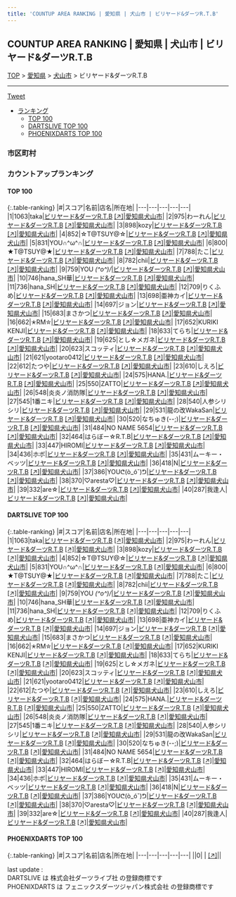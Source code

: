 ```yaml
---
title: 'COUNTUP AREA RANKING | 愛知県 | 犬山市 | ビリヤード&ダーツR.T.B'
---
```

## COUNTUP AREA RANKING | 愛知県 | 犬山市 | ビリヤード&ダーツR.T.B

[TOP](/darts/rank/) > [愛知県](/darts/rank/愛知県/) > [犬山市](/darts/rank/愛知県/犬山市/) > ビリヤード&ダーツR.T.B

___

<a href="https://twitter.com/share?ref_src=twsrc%5Etfw" data-text="COUNTUP AREA RANKING | 愛知県犬山市ビリヤード&ダーツR.T.B" class="twitter-share-button" data-hashtags="DARTSLIVE,PHOENIXDARTS,darts,ダーツ" data-show-count="false">Tweet</a>

* [ランキング](#カウントアップランキング)
    * [TOP 100](#top-100)
    * [DARTSLIVE TOP 100](#dartslive-top-100)
    * [PHOENIXDARTS TOP 100](#phoenixdarts-top-100)

### 市区町村

<ul>

</ul>

### カウントアップランキング

#### TOP 100



{:.table-ranking}
|#|スコア|名前|店名|所在地|
|---|---|---|---|---|
|1|1063|<span class="rank-name-dl">taka</span>|<a href="/darts/rank/shops/c17252e4c4d1bb940d9b047a20a7ba1e.html">ビリヤード&ダーツR.T.B</a> <a href="https://search.dartslive.com/jp/shop/c17252e4c4d1bb940d9b047a20a7ba1e">[↗]</a>|<a href="/darts/rank/愛知県/犬山市">愛知県犬山市</a>|
|2|975|<span class="rank-name-dl">わーれん</span>|<a href="/darts/rank/shops/c17252e4c4d1bb940d9b047a20a7ba1e.html">ビリヤード&ダーツR.T.B</a> <a href="https://search.dartslive.com/jp/shop/c17252e4c4d1bb940d9b047a20a7ba1e">[↗]</a>|<a href="/darts/rank/愛知県/犬山市">愛知県犬山市</a>|
|3|898|<span class="rank-name-dl">kozy</span>|<a href="/darts/rank/shops/c17252e4c4d1bb940d9b047a20a7ba1e.html">ビリヤード&ダーツR.T.B</a> <a href="https://search.dartslive.com/jp/shop/c17252e4c4d1bb940d9b047a20a7ba1e">[↗]</a>|<a href="/darts/rank/愛知県/犬山市">愛知県犬山市</a>|
|4|852|<span class="rank-name-dl">☆T@TSUY@☆</span>|<a href="/darts/rank/shops/c17252e4c4d1bb940d9b047a20a7ba1e.html">ビリヤード&ダーツR.T.B</a> <a href="https://search.dartslive.com/jp/shop/c17252e4c4d1bb940d9b047a20a7ba1e">[↗]</a>|<a href="/darts/rank/愛知県/犬山市">愛知県犬山市</a>|
|5|831|<span class="rank-name-dl">YOU∩^ω^∩</span>|<a href="/darts/rank/shops/c17252e4c4d1bb940d9b047a20a7ba1e.html">ビリヤード&ダーツR.T.B</a> <a href="https://search.dartslive.com/jp/shop/c17252e4c4d1bb940d9b047a20a7ba1e">[↗]</a>|<a href="/darts/rank/愛知県/犬山市">愛知県犬山市</a>|
|6|800|<span class="rank-name-dl">★T@TSUY@★</span>|<a href="/darts/rank/shops/c17252e4c4d1bb940d9b047a20a7ba1e.html">ビリヤード&ダーツR.T.B</a> <a href="https://search.dartslive.com/jp/shop/c17252e4c4d1bb940d9b047a20a7ba1e">[↗]</a>|<a href="/darts/rank/愛知県/犬山市">愛知県犬山市</a>|
|7|788|<span class="rank-name-dl">たこ</span>|<a href="/darts/rank/shops/c17252e4c4d1bb940d9b047a20a7ba1e.html">ビリヤード&ダーツR.T.B</a> <a href="https://search.dartslive.com/jp/shop/c17252e4c4d1bb940d9b047a20a7ba1e">[↗]</a>|<a href="/darts/rank/愛知県/犬山市">愛知県犬山市</a>|
|8|782|<span class="rank-name-dl">chii</span>|<a href="/darts/rank/shops/c17252e4c4d1bb940d9b047a20a7ba1e.html">ビリヤード&ダーツR.T.B</a> <a href="https://search.dartslive.com/jp/shop/c17252e4c4d1bb940d9b047a20a7ba1e">[↗]</a>|<a href="/darts/rank/愛知県/犬山市">愛知県犬山市</a>|
|9|759|<span class="rank-name-dl">YOU *\(^o^)/*</span>|<a href="/darts/rank/shops/c17252e4c4d1bb940d9b047a20a7ba1e.html">ビリヤード&ダーツR.T.B</a> <a href="https://search.dartslive.com/jp/shop/c17252e4c4d1bb940d9b047a20a7ba1e">[↗]</a>|<a href="/darts/rank/愛知県/犬山市">愛知県犬山市</a>|
|10|746|<span class="rank-name-dl">hana_SH華</span>|<a href="/darts/rank/shops/c17252e4c4d1bb940d9b047a20a7ba1e.html">ビリヤード&ダーツR.T.B</a> <a href="https://search.dartslive.com/jp/shop/c17252e4c4d1bb940d9b047a20a7ba1e">[↗]</a>|<a href="/darts/rank/愛知県/犬山市">愛知県犬山市</a>|
|11|736|<span class="rank-name-dl">hana_SH</span>|<a href="/darts/rank/shops/c17252e4c4d1bb940d9b047a20a7ba1e.html">ビリヤード&ダーツR.T.B</a> <a href="https://search.dartslive.com/jp/shop/c17252e4c4d1bb940d9b047a20a7ba1e">[↗]</a>|<a href="/darts/rank/愛知県/犬山市">愛知県犬山市</a>|
|12|709|<span class="rank-name-dl">りくふめ</span>|<a href="/darts/rank/shops/c17252e4c4d1bb940d9b047a20a7ba1e.html">ビリヤード&ダーツR.T.B</a> <a href="https://search.dartslive.com/jp/shop/c17252e4c4d1bb940d9b047a20a7ba1e">[↗]</a>|<a href="/darts/rank/愛知県/犬山市">愛知県犬山市</a>|
|13|698|<span class="rank-name-dl">亜神カイ</span>|<a href="/darts/rank/shops/c17252e4c4d1bb940d9b047a20a7ba1e.html">ビリヤード&ダーツR.T.B</a> <a href="https://search.dartslive.com/jp/shop/c17252e4c4d1bb940d9b047a20a7ba1e">[↗]</a>|<a href="/darts/rank/愛知県/犬山市">愛知県犬山市</a>|
|14|697|<span class="rank-name-dl">ジョン</span>|<a href="/darts/rank/shops/c17252e4c4d1bb940d9b047a20a7ba1e.html">ビリヤード&ダーツR.T.B</a> <a href="https://search.dartslive.com/jp/shop/c17252e4c4d1bb940d9b047a20a7ba1e">[↗]</a>|<a href="/darts/rank/愛知県/犬山市">愛知県犬山市</a>|
|15|683|<span class="rank-name-dl">まさかつ</span>|<a href="/darts/rank/shops/c17252e4c4d1bb940d9b047a20a7ba1e.html">ビリヤード&ダーツR.T.B</a> <a href="https://search.dartslive.com/jp/shop/c17252e4c4d1bb940d9b047a20a7ba1e">[↗]</a>|<a href="/darts/rank/愛知県/犬山市">愛知県犬山市</a>|
|16|662|<span class="rank-name-dl">✭RM✮</span>|<a href="/darts/rank/shops/c17252e4c4d1bb940d9b047a20a7ba1e.html">ビリヤード&ダーツR.T.B</a> <a href="https://search.dartslive.com/jp/shop/c17252e4c4d1bb940d9b047a20a7ba1e">[↗]</a>|<a href="/darts/rank/愛知県/犬山市">愛知県犬山市</a>|
|17|652|<span class="rank-name-dl">KURIKI　KENJI</span>|<a href="/darts/rank/shops/c17252e4c4d1bb940d9b047a20a7ba1e.html">ビリヤード&ダーツR.T.B</a> <a href="https://search.dartslive.com/jp/shop/c17252e4c4d1bb940d9b047a20a7ba1e">[↗]</a>|<a href="/darts/rank/愛知県/犬山市">愛知県犬山市</a>|
|18|633|<span class="rank-name-dl">てらち</span>|<a href="/darts/rank/shops/c17252e4c4d1bb940d9b047a20a7ba1e.html">ビリヤード&ダーツR.T.B</a> <a href="https://search.dartslive.com/jp/shop/c17252e4c4d1bb940d9b047a20a7ba1e">[↗]</a>|<a href="/darts/rank/愛知県/犬山市">愛知県犬山市</a>|
|19|625|<span class="rank-name-dl">とし☆メガネ</span>|<a href="/darts/rank/shops/c17252e4c4d1bb940d9b047a20a7ba1e.html">ビリヤード&ダーツR.T.B</a> <a href="https://search.dartslive.com/jp/shop/c17252e4c4d1bb940d9b047a20a7ba1e">[↗]</a>|<a href="/darts/rank/愛知県/犬山市">愛知県犬山市</a>|
|20|623|<span class="rank-name-dl">スコッティ</span>|<a href="/darts/rank/shops/c17252e4c4d1bb940d9b047a20a7ba1e.html">ビリヤード&ダーツR.T.B</a> <a href="https://search.dartslive.com/jp/shop/c17252e4c4d1bb940d9b047a20a7ba1e">[↗]</a>|<a href="/darts/rank/愛知県/犬山市">愛知県犬山市</a>|
|21|621|<span class="rank-name-dl">yootaro0412</span>|<a href="/darts/rank/shops/c17252e4c4d1bb940d9b047a20a7ba1e.html">ビリヤード&ダーツR.T.B</a> <a href="https://search.dartslive.com/jp/shop/c17252e4c4d1bb940d9b047a20a7ba1e">[↗]</a>|<a href="/darts/rank/愛知県/犬山市">愛知県犬山市</a>|
|22|612|<span class="rank-name-dl">たつや</span>|<a href="/darts/rank/shops/c17252e4c4d1bb940d9b047a20a7ba1e.html">ビリヤード&ダーツR.T.B</a> <a href="https://search.dartslive.com/jp/shop/c17252e4c4d1bb940d9b047a20a7ba1e">[↗]</a>|<a href="/darts/rank/愛知県/犬山市">愛知県犬山市</a>|
|23|610|<span class="rank-name-dl">しえろ</span>|<a href="/darts/rank/shops/c17252e4c4d1bb940d9b047a20a7ba1e.html">ビリヤード&ダーツR.T.B</a> <a href="https://search.dartslive.com/jp/shop/c17252e4c4d1bb940d9b047a20a7ba1e">[↗]</a>|<a href="/darts/rank/愛知県/犬山市">愛知県犬山市</a>|
|24|575|<span class="rank-name-dl">HANA.</span>|<a href="/darts/rank/shops/c17252e4c4d1bb940d9b047a20a7ba1e.html">ビリヤード&ダーツR.T.B</a> <a href="https://search.dartslive.com/jp/shop/c17252e4c4d1bb940d9b047a20a7ba1e">[↗]</a>|<a href="/darts/rank/愛知県/犬山市">愛知県犬山市</a>|
|25|550|<span class="rank-name-dl">ZATTO</span>|<a href="/darts/rank/shops/c17252e4c4d1bb940d9b047a20a7ba1e.html">ビリヤード&ダーツR.T.B</a> <a href="https://search.dartslive.com/jp/shop/c17252e4c4d1bb940d9b047a20a7ba1e">[↗]</a>|<a href="/darts/rank/愛知県/犬山市">愛知県犬山市</a>|
|26|548|<span class="rank-name-dl">炎炎ノ消防隊</span>|<a href="/darts/rank/shops/c17252e4c4d1bb940d9b047a20a7ba1e.html">ビリヤード&ダーツR.T.B</a> <a href="https://search.dartslive.com/jp/shop/c17252e4c4d1bb940d9b047a20a7ba1e">[↗]</a>|<a href="/darts/rank/愛知県/犬山市">愛知県犬山市</a>|
|27|545|<span class="rank-name-dl">1番ニキ</span>|<a href="/darts/rank/shops/c17252e4c4d1bb940d9b047a20a7ba1e.html">ビリヤード&ダーツR.T.B</a> <a href="https://search.dartslive.com/jp/shop/c17252e4c4d1bb940d9b047a20a7ba1e">[↗]</a>|<a href="/darts/rank/愛知県/犬山市">愛知県犬山市</a>|
|28|540|<span class="rank-name-dl">人参シリシリ</span>|<a href="/darts/rank/shops/c17252e4c4d1bb940d9b047a20a7ba1e.html">ビリヤード&ダーツR.T.B</a> <a href="https://search.dartslive.com/jp/shop/c17252e4c4d1bb940d9b047a20a7ba1e">[↗]</a>|<a href="/darts/rank/愛知県/犬山市">愛知県犬山市</a>|
|29|531|<span class="rank-name-dl">龍の改WakaSan</span>|<a href="/darts/rank/shops/c17252e4c4d1bb940d9b047a20a7ba1e.html">ビリヤード&ダーツR.T.B</a> <a href="https://search.dartslive.com/jp/shop/c17252e4c4d1bb940d9b047a20a7ba1e">[↗]</a>|<a href="/darts/rank/愛知県/犬山市">愛知県犬山市</a>|
|30|520|<span class="rank-name-dl">なちゅき(--;)</span>|<a href="/darts/rank/shops/c17252e4c4d1bb940d9b047a20a7ba1e.html">ビリヤード&ダーツR.T.B</a> <a href="https://search.dartslive.com/jp/shop/c17252e4c4d1bb940d9b047a20a7ba1e">[↗]</a>|<a href="/darts/rank/愛知県/犬山市">愛知県犬山市</a>|
|31|484|<span class="rank-name-dl">NO NAME 5654</span>|<a href="/darts/rank/shops/c17252e4c4d1bb940d9b047a20a7ba1e.html">ビリヤード&ダーツR.T.B</a> <a href="https://search.dartslive.com/jp/shop/c17252e4c4d1bb940d9b047a20a7ba1e">[↗]</a>|<a href="/darts/rank/愛知県/犬山市">愛知県犬山市</a>|
|32|464|<span class="rank-name-dl">はらぼー☆R.T.B</span>|<a href="/darts/rank/shops/c17252e4c4d1bb940d9b047a20a7ba1e.html">ビリヤード&ダーツR.T.B</a> <a href="https://search.dartslive.com/jp/shop/c17252e4c4d1bb940d9b047a20a7ba1e">[↗]</a>|<a href="/darts/rank/愛知県/犬山市">愛知県犬山市</a>|
|33|447|<span class="rank-name-dl">HIROMI</span>|<a href="/darts/rank/shops/c17252e4c4d1bb940d9b047a20a7ba1e.html">ビリヤード&ダーツR.T.B</a> <a href="https://search.dartslive.com/jp/shop/c17252e4c4d1bb940d9b047a20a7ba1e">[↗]</a>|<a href="/darts/rank/愛知県/犬山市">愛知県犬山市</a>|
|34|436|<span class="rank-name-dl">ホボ</span>|<a href="/darts/rank/shops/c17252e4c4d1bb940d9b047a20a7ba1e.html">ビリヤード&ダーツR.T.B</a> <a href="https://search.dartslive.com/jp/shop/c17252e4c4d1bb940d9b047a20a7ba1e">[↗]</a>|<a href="/darts/rank/愛知県/犬山市">愛知県犬山市</a>|
|35|431|<span class="rank-name-dl">ムーキー・ベッツ</span>|<a href="/darts/rank/shops/c17252e4c4d1bb940d9b047a20a7ba1e.html">ビリヤード&ダーツR.T.B</a> <a href="https://search.dartslive.com/jp/shop/c17252e4c4d1bb940d9b047a20a7ba1e">[↗]</a>|<a href="/darts/rank/愛知県/犬山市">愛知県犬山市</a>|
|36|418|<span class="rank-name-dl">N</span>|<a href="/darts/rank/shops/c17252e4c4d1bb940d9b047a20a7ba1e.html">ビリヤード&ダーツR.T.B</a> <a href="https://search.dartslive.com/jp/shop/c17252e4c4d1bb940d9b047a20a7ba1e">[↗]</a>|<a href="/darts/rank/愛知県/犬山市">愛知県犬山市</a>|
|37|386|<span class="rank-name-dl">YOUᕦ(ò_óˇ)ᕤ</span>|<a href="/darts/rank/shops/c17252e4c4d1bb940d9b047a20a7ba1e.html">ビリヤード&ダーツR.T.B</a> <a href="https://search.dartslive.com/jp/shop/c17252e4c4d1bb940d9b047a20a7ba1e">[↗]</a>|<a href="/darts/rank/愛知県/犬山市">愛知県犬山市</a>|
|38|370|<span class="rank-name-dl">♡aresta♡</span>|<a href="/darts/rank/shops/c17252e4c4d1bb940d9b047a20a7ba1e.html">ビリヤード&ダーツR.T.B</a> <a href="https://search.dartslive.com/jp/shop/c17252e4c4d1bb940d9b047a20a7ba1e">[↗]</a>|<a href="/darts/rank/愛知県/犬山市">愛知県犬山市</a>|
|39|332|<span class="rank-name-dl">are☆</span>|<a href="/darts/rank/shops/c17252e4c4d1bb940d9b047a20a7ba1e.html">ビリヤード&ダーツR.T.B</a> <a href="https://search.dartslive.com/jp/shop/c17252e4c4d1bb940d9b047a20a7ba1e">[↗]</a>|<a href="/darts/rank/愛知県/犬山市">愛知県犬山市</a>|
|40|287|<span class="rank-name-dl">我逢人</span>|<a href="/darts/rank/shops/c17252e4c4d1bb940d9b047a20a7ba1e.html">ビリヤード&ダーツR.T.B</a> <a href="https://search.dartslive.com/jp/shop/c17252e4c4d1bb940d9b047a20a7ba1e">[↗]</a>|<a href="/darts/rank/愛知県/犬山市">愛知県犬山市</a>|


#### DARTSLIVE TOP 100



{:.table-ranking}
|#|スコア|名前|店名|所在地|
|---|---|---|---|---|
|1|1063|<span class="rank-name-dl">taka</span>|<a href="/darts/rank/shops/c17252e4c4d1bb940d9b047a20a7ba1e.html">ビリヤード&ダーツR.T.B</a> <a href="https://search.dartslive.com/jp/shop/c17252e4c4d1bb940d9b047a20a7ba1e">[↗]</a>|<a href="/darts/rank/愛知県/犬山市">愛知県犬山市</a>|
|2|975|<span class="rank-name-dl">わーれん</span>|<a href="/darts/rank/shops/c17252e4c4d1bb940d9b047a20a7ba1e.html">ビリヤード&ダーツR.T.B</a> <a href="https://search.dartslive.com/jp/shop/c17252e4c4d1bb940d9b047a20a7ba1e">[↗]</a>|<a href="/darts/rank/愛知県/犬山市">愛知県犬山市</a>|
|3|898|<span class="rank-name-dl">kozy</span>|<a href="/darts/rank/shops/c17252e4c4d1bb940d9b047a20a7ba1e.html">ビリヤード&ダーツR.T.B</a> <a href="https://search.dartslive.com/jp/shop/c17252e4c4d1bb940d9b047a20a7ba1e">[↗]</a>|<a href="/darts/rank/愛知県/犬山市">愛知県犬山市</a>|
|4|852|<span class="rank-name-dl">☆T@TSUY@☆</span>|<a href="/darts/rank/shops/c17252e4c4d1bb940d9b047a20a7ba1e.html">ビリヤード&ダーツR.T.B</a> <a href="https://search.dartslive.com/jp/shop/c17252e4c4d1bb940d9b047a20a7ba1e">[↗]</a>|<a href="/darts/rank/愛知県/犬山市">愛知県犬山市</a>|
|5|831|<span class="rank-name-dl">YOU∩^ω^∩</span>|<a href="/darts/rank/shops/c17252e4c4d1bb940d9b047a20a7ba1e.html">ビリヤード&ダーツR.T.B</a> <a href="https://search.dartslive.com/jp/shop/c17252e4c4d1bb940d9b047a20a7ba1e">[↗]</a>|<a href="/darts/rank/愛知県/犬山市">愛知県犬山市</a>|
|6|800|<span class="rank-name-dl">★T@TSUY@★</span>|<a href="/darts/rank/shops/c17252e4c4d1bb940d9b047a20a7ba1e.html">ビリヤード&ダーツR.T.B</a> <a href="https://search.dartslive.com/jp/shop/c17252e4c4d1bb940d9b047a20a7ba1e">[↗]</a>|<a href="/darts/rank/愛知県/犬山市">愛知県犬山市</a>|
|7|788|<span class="rank-name-dl">たこ</span>|<a href="/darts/rank/shops/c17252e4c4d1bb940d9b047a20a7ba1e.html">ビリヤード&ダーツR.T.B</a> <a href="https://search.dartslive.com/jp/shop/c17252e4c4d1bb940d9b047a20a7ba1e">[↗]</a>|<a href="/darts/rank/愛知県/犬山市">愛知県犬山市</a>|
|8|782|<span class="rank-name-dl">chii</span>|<a href="/darts/rank/shops/c17252e4c4d1bb940d9b047a20a7ba1e.html">ビリヤード&ダーツR.T.B</a> <a href="https://search.dartslive.com/jp/shop/c17252e4c4d1bb940d9b047a20a7ba1e">[↗]</a>|<a href="/darts/rank/愛知県/犬山市">愛知県犬山市</a>|
|9|759|<span class="rank-name-dl">YOU *\(^o^)/*</span>|<a href="/darts/rank/shops/c17252e4c4d1bb940d9b047a20a7ba1e.html">ビリヤード&ダーツR.T.B</a> <a href="https://search.dartslive.com/jp/shop/c17252e4c4d1bb940d9b047a20a7ba1e">[↗]</a>|<a href="/darts/rank/愛知県/犬山市">愛知県犬山市</a>|
|10|746|<span class="rank-name-dl">hana_SH華</span>|<a href="/darts/rank/shops/c17252e4c4d1bb940d9b047a20a7ba1e.html">ビリヤード&ダーツR.T.B</a> <a href="https://search.dartslive.com/jp/shop/c17252e4c4d1bb940d9b047a20a7ba1e">[↗]</a>|<a href="/darts/rank/愛知県/犬山市">愛知県犬山市</a>|
|11|736|<span class="rank-name-dl">hana_SH</span>|<a href="/darts/rank/shops/c17252e4c4d1bb940d9b047a20a7ba1e.html">ビリヤード&ダーツR.T.B</a> <a href="https://search.dartslive.com/jp/shop/c17252e4c4d1bb940d9b047a20a7ba1e">[↗]</a>|<a href="/darts/rank/愛知県/犬山市">愛知県犬山市</a>|
|12|709|<span class="rank-name-dl">りくふめ</span>|<a href="/darts/rank/shops/c17252e4c4d1bb940d9b047a20a7ba1e.html">ビリヤード&ダーツR.T.B</a> <a href="https://search.dartslive.com/jp/shop/c17252e4c4d1bb940d9b047a20a7ba1e">[↗]</a>|<a href="/darts/rank/愛知県/犬山市">愛知県犬山市</a>|
|13|698|<span class="rank-name-dl">亜神カイ</span>|<a href="/darts/rank/shops/c17252e4c4d1bb940d9b047a20a7ba1e.html">ビリヤード&ダーツR.T.B</a> <a href="https://search.dartslive.com/jp/shop/c17252e4c4d1bb940d9b047a20a7ba1e">[↗]</a>|<a href="/darts/rank/愛知県/犬山市">愛知県犬山市</a>|
|14|697|<span class="rank-name-dl">ジョン</span>|<a href="/darts/rank/shops/c17252e4c4d1bb940d9b047a20a7ba1e.html">ビリヤード&ダーツR.T.B</a> <a href="https://search.dartslive.com/jp/shop/c17252e4c4d1bb940d9b047a20a7ba1e">[↗]</a>|<a href="/darts/rank/愛知県/犬山市">愛知県犬山市</a>|
|15|683|<span class="rank-name-dl">まさかつ</span>|<a href="/darts/rank/shops/c17252e4c4d1bb940d9b047a20a7ba1e.html">ビリヤード&ダーツR.T.B</a> <a href="https://search.dartslive.com/jp/shop/c17252e4c4d1bb940d9b047a20a7ba1e">[↗]</a>|<a href="/darts/rank/愛知県/犬山市">愛知県犬山市</a>|
|16|662|<span class="rank-name-dl">✭RM✮</span>|<a href="/darts/rank/shops/c17252e4c4d1bb940d9b047a20a7ba1e.html">ビリヤード&ダーツR.T.B</a> <a href="https://search.dartslive.com/jp/shop/c17252e4c4d1bb940d9b047a20a7ba1e">[↗]</a>|<a href="/darts/rank/愛知県/犬山市">愛知県犬山市</a>|
|17|652|<span class="rank-name-dl">KURIKI　KENJI</span>|<a href="/darts/rank/shops/c17252e4c4d1bb940d9b047a20a7ba1e.html">ビリヤード&ダーツR.T.B</a> <a href="https://search.dartslive.com/jp/shop/c17252e4c4d1bb940d9b047a20a7ba1e">[↗]</a>|<a href="/darts/rank/愛知県/犬山市">愛知県犬山市</a>|
|18|633|<span class="rank-name-dl">てらち</span>|<a href="/darts/rank/shops/c17252e4c4d1bb940d9b047a20a7ba1e.html">ビリヤード&ダーツR.T.B</a> <a href="https://search.dartslive.com/jp/shop/c17252e4c4d1bb940d9b047a20a7ba1e">[↗]</a>|<a href="/darts/rank/愛知県/犬山市">愛知県犬山市</a>|
|19|625|<span class="rank-name-dl">とし☆メガネ</span>|<a href="/darts/rank/shops/c17252e4c4d1bb940d9b047a20a7ba1e.html">ビリヤード&ダーツR.T.B</a> <a href="https://search.dartslive.com/jp/shop/c17252e4c4d1bb940d9b047a20a7ba1e">[↗]</a>|<a href="/darts/rank/愛知県/犬山市">愛知県犬山市</a>|
|20|623|<span class="rank-name-dl">スコッティ</span>|<a href="/darts/rank/shops/c17252e4c4d1bb940d9b047a20a7ba1e.html">ビリヤード&ダーツR.T.B</a> <a href="https://search.dartslive.com/jp/shop/c17252e4c4d1bb940d9b047a20a7ba1e">[↗]</a>|<a href="/darts/rank/愛知県/犬山市">愛知県犬山市</a>|
|21|621|<span class="rank-name-dl">yootaro0412</span>|<a href="/darts/rank/shops/c17252e4c4d1bb940d9b047a20a7ba1e.html">ビリヤード&ダーツR.T.B</a> <a href="https://search.dartslive.com/jp/shop/c17252e4c4d1bb940d9b047a20a7ba1e">[↗]</a>|<a href="/darts/rank/愛知県/犬山市">愛知県犬山市</a>|
|22|612|<span class="rank-name-dl">たつや</span>|<a href="/darts/rank/shops/c17252e4c4d1bb940d9b047a20a7ba1e.html">ビリヤード&ダーツR.T.B</a> <a href="https://search.dartslive.com/jp/shop/c17252e4c4d1bb940d9b047a20a7ba1e">[↗]</a>|<a href="/darts/rank/愛知県/犬山市">愛知県犬山市</a>|
|23|610|<span class="rank-name-dl">しえろ</span>|<a href="/darts/rank/shops/c17252e4c4d1bb940d9b047a20a7ba1e.html">ビリヤード&ダーツR.T.B</a> <a href="https://search.dartslive.com/jp/shop/c17252e4c4d1bb940d9b047a20a7ba1e">[↗]</a>|<a href="/darts/rank/愛知県/犬山市">愛知県犬山市</a>|
|24|575|<span class="rank-name-dl">HANA.</span>|<a href="/darts/rank/shops/c17252e4c4d1bb940d9b047a20a7ba1e.html">ビリヤード&ダーツR.T.B</a> <a href="https://search.dartslive.com/jp/shop/c17252e4c4d1bb940d9b047a20a7ba1e">[↗]</a>|<a href="/darts/rank/愛知県/犬山市">愛知県犬山市</a>|
|25|550|<span class="rank-name-dl">ZATTO</span>|<a href="/darts/rank/shops/c17252e4c4d1bb940d9b047a20a7ba1e.html">ビリヤード&ダーツR.T.B</a> <a href="https://search.dartslive.com/jp/shop/c17252e4c4d1bb940d9b047a20a7ba1e">[↗]</a>|<a href="/darts/rank/愛知県/犬山市">愛知県犬山市</a>|
|26|548|<span class="rank-name-dl">炎炎ノ消防隊</span>|<a href="/darts/rank/shops/c17252e4c4d1bb940d9b047a20a7ba1e.html">ビリヤード&ダーツR.T.B</a> <a href="https://search.dartslive.com/jp/shop/c17252e4c4d1bb940d9b047a20a7ba1e">[↗]</a>|<a href="/darts/rank/愛知県/犬山市">愛知県犬山市</a>|
|27|545|<span class="rank-name-dl">1番ニキ</span>|<a href="/darts/rank/shops/c17252e4c4d1bb940d9b047a20a7ba1e.html">ビリヤード&ダーツR.T.B</a> <a href="https://search.dartslive.com/jp/shop/c17252e4c4d1bb940d9b047a20a7ba1e">[↗]</a>|<a href="/darts/rank/愛知県/犬山市">愛知県犬山市</a>|
|28|540|<span class="rank-name-dl">人参シリシリ</span>|<a href="/darts/rank/shops/c17252e4c4d1bb940d9b047a20a7ba1e.html">ビリヤード&ダーツR.T.B</a> <a href="https://search.dartslive.com/jp/shop/c17252e4c4d1bb940d9b047a20a7ba1e">[↗]</a>|<a href="/darts/rank/愛知県/犬山市">愛知県犬山市</a>|
|29|531|<span class="rank-name-dl">龍の改WakaSan</span>|<a href="/darts/rank/shops/c17252e4c4d1bb940d9b047a20a7ba1e.html">ビリヤード&ダーツR.T.B</a> <a href="https://search.dartslive.com/jp/shop/c17252e4c4d1bb940d9b047a20a7ba1e">[↗]</a>|<a href="/darts/rank/愛知県/犬山市">愛知県犬山市</a>|
|30|520|<span class="rank-name-dl">なちゅき(--;)</span>|<a href="/darts/rank/shops/c17252e4c4d1bb940d9b047a20a7ba1e.html">ビリヤード&ダーツR.T.B</a> <a href="https://search.dartslive.com/jp/shop/c17252e4c4d1bb940d9b047a20a7ba1e">[↗]</a>|<a href="/darts/rank/愛知県/犬山市">愛知県犬山市</a>|
|31|484|<span class="rank-name-dl">NO NAME 5654</span>|<a href="/darts/rank/shops/c17252e4c4d1bb940d9b047a20a7ba1e.html">ビリヤード&ダーツR.T.B</a> <a href="https://search.dartslive.com/jp/shop/c17252e4c4d1bb940d9b047a20a7ba1e">[↗]</a>|<a href="/darts/rank/愛知県/犬山市">愛知県犬山市</a>|
|32|464|<span class="rank-name-dl">はらぼー☆R.T.B</span>|<a href="/darts/rank/shops/c17252e4c4d1bb940d9b047a20a7ba1e.html">ビリヤード&ダーツR.T.B</a> <a href="https://search.dartslive.com/jp/shop/c17252e4c4d1bb940d9b047a20a7ba1e">[↗]</a>|<a href="/darts/rank/愛知県/犬山市">愛知県犬山市</a>|
|33|447|<span class="rank-name-dl">HIROMI</span>|<a href="/darts/rank/shops/c17252e4c4d1bb940d9b047a20a7ba1e.html">ビリヤード&ダーツR.T.B</a> <a href="https://search.dartslive.com/jp/shop/c17252e4c4d1bb940d9b047a20a7ba1e">[↗]</a>|<a href="/darts/rank/愛知県/犬山市">愛知県犬山市</a>|
|34|436|<span class="rank-name-dl">ホボ</span>|<a href="/darts/rank/shops/c17252e4c4d1bb940d9b047a20a7ba1e.html">ビリヤード&ダーツR.T.B</a> <a href="https://search.dartslive.com/jp/shop/c17252e4c4d1bb940d9b047a20a7ba1e">[↗]</a>|<a href="/darts/rank/愛知県/犬山市">愛知県犬山市</a>|
|35|431|<span class="rank-name-dl">ムーキー・ベッツ</span>|<a href="/darts/rank/shops/c17252e4c4d1bb940d9b047a20a7ba1e.html">ビリヤード&ダーツR.T.B</a> <a href="https://search.dartslive.com/jp/shop/c17252e4c4d1bb940d9b047a20a7ba1e">[↗]</a>|<a href="/darts/rank/愛知県/犬山市">愛知県犬山市</a>|
|36|418|<span class="rank-name-dl">N</span>|<a href="/darts/rank/shops/c17252e4c4d1bb940d9b047a20a7ba1e.html">ビリヤード&ダーツR.T.B</a> <a href="https://search.dartslive.com/jp/shop/c17252e4c4d1bb940d9b047a20a7ba1e">[↗]</a>|<a href="/darts/rank/愛知県/犬山市">愛知県犬山市</a>|
|37|386|<span class="rank-name-dl">YOUᕦ(ò_óˇ)ᕤ</span>|<a href="/darts/rank/shops/c17252e4c4d1bb940d9b047a20a7ba1e.html">ビリヤード&ダーツR.T.B</a> <a href="https://search.dartslive.com/jp/shop/c17252e4c4d1bb940d9b047a20a7ba1e">[↗]</a>|<a href="/darts/rank/愛知県/犬山市">愛知県犬山市</a>|
|38|370|<span class="rank-name-dl">♡aresta♡</span>|<a href="/darts/rank/shops/c17252e4c4d1bb940d9b047a20a7ba1e.html">ビリヤード&ダーツR.T.B</a> <a href="https://search.dartslive.com/jp/shop/c17252e4c4d1bb940d9b047a20a7ba1e">[↗]</a>|<a href="/darts/rank/愛知県/犬山市">愛知県犬山市</a>|
|39|332|<span class="rank-name-dl">are☆</span>|<a href="/darts/rank/shops/c17252e4c4d1bb940d9b047a20a7ba1e.html">ビリヤード&ダーツR.T.B</a> <a href="https://search.dartslive.com/jp/shop/c17252e4c4d1bb940d9b047a20a7ba1e">[↗]</a>|<a href="/darts/rank/愛知県/犬山市">愛知県犬山市</a>|
|40|287|<span class="rank-name-dl">我逢人</span>|<a href="/darts/rank/shops/c17252e4c4d1bb940d9b047a20a7ba1e.html">ビリヤード&ダーツR.T.B</a> <a href="https://search.dartslive.com/jp/shop/c17252e4c4d1bb940d9b047a20a7ba1e">[↗]</a>|<a href="/darts/rank/愛知県/犬山市">愛知県犬山市</a>|


#### PHOENIXDARTS TOP 100



{:.table-ranking}
|#|スコア|名前|店名|所在地|
|---|---|---|---|---|
||0|<span class="rank-name-dl"> </span>|<a href="/darts/rank/shops/.html"></a> <a href="">[↗]</a>|<a href="/darts/rank//"></a>|


<div class="footer border-top border-gray-light mt-5 pt-3 text-right text-gray">
    last update : <span style="font-weight: italic" id="foot_last_modified"></span><br />
    DARTSLIVE は 株式会社ダーツライブ社 の登録商標です<br />
    PHOENIXDARTS は フェニックスダーツジャパン株式会社 の登録商標です<br />
</div>

<script src="https://cdnjs.cloudflare.com/ajax/libs/jquery.tablesorter/2.31.3/js/jquery.tablesorter.min.js" integrity="sha512-qzgd5cYSZcosqpzpn7zF2ZId8f/8CHmFKZ8j7mU4OUXTNRd5g+ZHBPsgKEwoqxCtdQvExE5LprwwPAgoicguNg==" crossorigin="anonymous" referrerpolicy="no-referrer"></script>
<link rel="stylesheet" href="https://cdnjs.cloudflare.com/ajax/libs/jquery.tablesorter/2.31.3/css/theme.default.min.css" integrity="sha512-wghhOJkjQX0Lh3NSWvNKeZ0ZpNn+SPVXX1Qyc9OCaogADktxrBiBdKGDoqVUOyhStvMBmJQ8ZdMHiR3wuEq8+w==" crossorigin="anonymous" referrerpolicy="no-referrer" />
<script>
$(function() {
    $(".table-ranking").tablesorter({sortList:[[0, 0]]});
    $("#foot_last_modified").text(formatDate(new Date(document.lastModified), 'yyyy-MM-dd HH:mm:ss'));
});
</script>

<script async src="https://platform.twitter.com/widgets.js" charset="utf-8"></script>